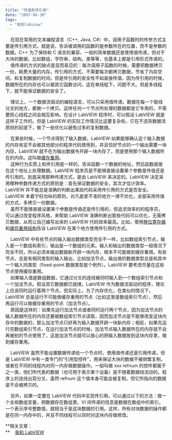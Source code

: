 ```yaml
---
title: "传值和传引用"
date: "2007-04-30"
tags: 
  - "我和labview"
---
```


    在现在常用的文本编程语言（C++, Java, C#）中，调用子函数时的传参方式主要是传引用方式，就是说，告诉被调用的函数的是参数所在的位置，而不是参数的数据。C++ 为了保持和 C 语言的兼容，一般的简单数据还是使用值传递，但对于大块的数据，比如数组，字符串，结构，类等等，也基本上都是引用形式传递的。  
    值传递的方式的缺点是显而易见的：每次调用子函数的时候，需要把数据拷贝一份，耗费大量的内存。传引用的方式，不需要每次都拷贝数据，节省了内存空间，和复制数据的时间。但是传引用的安全性不如直接传值，因为传引用的时候，数据所在的内存也可以被其它函数访问，这在单线程下，问题不大。但是多线程下，就不能保证数据的安全了。

    理论上，一个数据流驱动的编程语言，可以只采用值传递。数据在每一个联线分叉的地方，都做一个拷贝。这样任何一个节点所处理的数据都是它专用的，不需要担心线程之间会相互影响。在设计 LabVIEW 程序时，可以假设 LabVIEW 就是这样子工作的。但是 LabVIEW 的实际工作情况比这要复杂些，它在不违背数据流原则的前提下，做了一些优化以避免过多的复制数据。

    在某些时候，一个节点得到了输入数据，LabVIEW 如果能够确认这个输入数据的内存肯定不会被其他部分的程序代码使用到，并且恰好节点的一个输出需要一块内存，LabVIEW 就不在为输出数据令开辟一块内存了，而是使用那个输入数据所在的内存。这叫做[缓存重用](http://ruanqizhen.spaces.live.com/blog/cns!5852D4F797C53FB6!1493.entry)。  
    这种行为实质上和传引用是一样的，告诉函数一个数据的地址，然后函数直接在这个地址上处理数据。LabVIEW 程序员是不能够直接设置某个参数是传值还是传引用的。到底采用那种传递方式，是由 LabVIEW 来决定的。LabVIEW 决定采用哪种参数传递方式的原则是：首先保证数据的安全，其次才估计效率。LabVIEW 并不能总是准确的判断出某段代码采用传引用的方式是否安全。LabVIEW 本着宁枉勿纵的原则，对凡是拿不准的地方一律不优化，全部采用传值的方式，多拷贝一份数据。  
    虽然不能够直接设置某个参数是传值还是传引用的，但追求效率的的程序员，可以通过改变程序风格，来帮助 LabVIEW 准确判断出那些代码可以优化，无需拷贝数据，从而让自己编写出来的 LabVIEW 代码效率最高。比如，使用[移位寄存器](http://ruanqizhen.spaces.live.com/blog/cns!5852D4F797C53FB6!2018.entry)和[缓存重用结构](http://ruanqizhen.spaces.live.com/blog/cns!5852D4F797C53FB6!2442.entry)告诉 LabVIEW 在某个地方使用传引用的方式。

    LabVIEW 中有些节点的输入输出数据类型完全不一样，比如数组索引节点，输入是一个数组和索引，输出是一个数组的元素。输入和输出的数据类型一般情况下完全不同，所以必须未输出数据新开辟一块内存，根本不可能做到缓存重用。有些节点，总是有相同类型的输入输出，比如加法节点，输出值的数据类型总是和其中一个输入同类型（fixed-point 数据类型是个例外）。LabVIEW 要考虑尽量在这些节点使用缓存重用。  
    如果输入值是数组数据，它通过分叉的连线被同时输入到一个数组索引节点和一个加法节点。假设其它数据都已就绪，LabVIEW 作为数据流驱动的程序，理论上应该同时运行着两个节点。但实际上，为了内存优化，在类似的情况下，LabVIEW 总是运行不可能做缓存重用的节点（比如这里是数组索引节点），然后再运行可以做缓存重用的节点（加法节点）。  
    原因是这样的：如果先运行加法节点或者同时运行两个节点，因为加法节点的输入数据所在的内存还要被数组索引节点读取，因而加法节点是不能够改变这块内存中的数据的，那么加法节点只好再为输入数据开辟一块新内存；相反，如果先运行完数组索引节点，在运行加法节点的时候，加法节点输入数据所在的内存就不会再被别的节点使用了，这是加法节点就可以放心的把输入数据放到这块内存里，做到缓存重用。

    LabVIEW 虽然不能设置数据传递给一个节点时，使用值传递还是引用传递，但是 LabVIEW 中有一类专门的“引用型控件”，用来保证大块的数据不被频繁复制，或者在不同的线程内对同一内存做数据操作。一般叫做 xxx refnum 的控件都属于之一类，他们所代表的数据（也可用于表示某个设备）是不随着数据线流动的。程序上的连线出现分叉，虽然 refnum 这个值本身可能会被复制，但它所指向的数据是不会被拷贝的。

    另外，如果一定要在 LabVIEW 代码中实现传引用，可以通过以下的方法：做一个全局数组变量，把数据存在数组里。VI 间传递的信息是数据在数组中的索引，一个表示序号整数值，就相当于是这块数据的引用。这样，所有对块数据的操作都是在同一内存中的，并且不同线程可以同时对这块内存做修改。

**相关文章：  
**    [我和 LabVIEW](http://ruanqizhen.spaces.msn.com/Blog/cns!1pU-rgQVTuuWM1TX8W8PfmDA!1073.entry)

